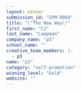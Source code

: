 ```yaml
---
layout: winner
submission_id: "SPM-0004"
title: "\"The New Way\""
first_name: "CJ"
last_name: "Lampman"
company_name: "p3"
school_name: ""
creative_team_members: |-
  - p3
name: "p3"
category: "self-promotion"
winning_level: "Gold"
website: ""
---
```



